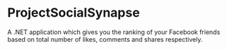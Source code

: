 # ProjectSocialSynapse
A .NET application which gives you the ranking of your Facebook friends based on total number of likes, comments and shares respectively.

